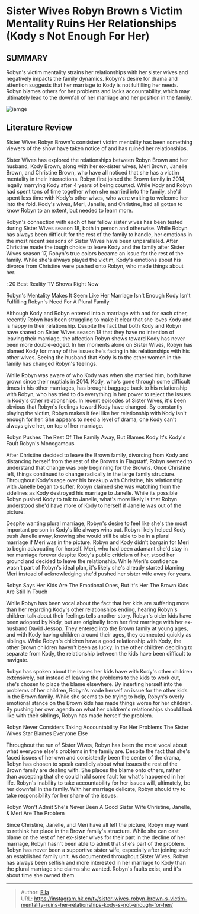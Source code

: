 # Sister Wives Robyn Brown s Victim Mentality Ruins Her Relationships (Kody s Not Enough For Her)


## SUMMARY 



  Robyn&#39;s victim mentality strains her relationships with her sister wives and negatively impacts the family dynamics.   Robyn&#39;s desire for drama and attention suggests that her marriage to Kody is not fulfilling her needs.   Robyn blames others for her problems and lacks accountability, which may ultimately lead to the downfall of her marriage and her position in the family.  

![iamge](https://static1.srcdn.com/wordpress/wp-content/uploads/2023/11/sister-wives_-robyn-brown-s-victim-mentality-ruins-her-relationships-kody-s-not-enough-for-her.jpg)

## Literature Review
Sister Wives Robyn Brown&#39;s consistent victim mentality has been something viewers of the show have taken notice of and has ruined her relationships.




Sister Wives has explored the relationships between Robyn Brown and her husband, Kody Brown, along with her ex-sister wives, Meri Brown, Janelle Brown, and Christine Brown, who have all noticed that she has a victim mentality in their interactions. Robyn first joined the Brown family in 2014, legally marrying Kody after 4 years of being courted. While Kody and Robyn had spent tons of time together when she married into the family, she&#39;d spent less time with Kody&#39;s other wives, who were waiting to welcome her into the fold. Kody&#39;s wives, Meri, Janelle, and Christine, had all gotten to know Robyn to an extent, but needed to learn more.




Robyn&#39;s connection with each of her fellow sister wives has been tested during Sister Wives season 18, both in person and otherwise. While Robyn has always been difficult for the rest of the family to handle, her emotions in the most recent seasons of Sister Wives have been unparalleled. After Christine made the tough choice to leave Kody and the family after Sister Wives season 17, Robyn&#39;s true colors became an issue for the rest of the family. While she&#39;s always played the victim, Kody&#39;s emotions about his divorce from Christine were pushed onto Robyn, who made things about her.

 : 20 Best Reality TV Shows Right Now


 Robyn&#39;s Mentality Makes It Seem Like Her Marriage Isn&#39;t Enough 
Kody Isn&#39;t Fulfilling Robyn&#39;s Need For A Plural Family
         

Although Kody and Robyn entered into a marriage with and for each other, recently Robyn has been struggling to make it clear that she loves Kody and is happy in their relationship. Despite the fact that both Kody and Robyn have shared on Sister Wives season 18 that they have no intention of leaving their marriage, the affection Robyn shows toward Kody has never been more double-edged. In her moments alone on Sister Wives, Robyn has blamed Kody for many of the issues he&#39;s facing in his relationships with his other wives. Seeing the husband that Kody is to the other women in the family has changed Robyn&#39;s feelings.




While Robyn was aware of who Kody was when she married him, both have grown since their nuptials in 2014. Kody, who&#39;s gone through some difficult times in his other marriages, has brought baggage back to his relationship with Robyn, who has tried to do everything in her power to reject the issues in Kody&#39;s other relationships. In recent episodes of Sister Wives, it&#39;s been obvious that Robyn&#39;s feelings toward Kody have changed. By constantly playing the victim, Robyn makes it feel like her relationship with Kody isn&#39;t enough for her. She appears to need a level of drama, one Kody can&#39;t always give her, on top of her marriage.



 Robyn Pushes The Rest Of The Family Away, But Blames Kody 
It&#39;s Kody&#39;s Fault Robyn&#39;s Monogamous
          

After Christine decided to leave the Brown family, divorcing from Kody and distancing herself from the rest of the Browns in Flagstaff, Robyn seemed to understand that change was only beginning for the Browns. Once Christine left, things continued to change radically in the large family structure. Throughout Kody&#39;s rage over his breakup with Christine, his relationship with Janelle began to suffer. Robyn claimed she was watching from the sidelines as Kody destroyed his marriage to Janelle. While its possible Robyn pushed Kody to talk to Janelle, what&#39;s more likely is that Robyn understood she&#39;d have more of Kody to herself if Janelle was out of the picture.




Despite wanting plural marriage, Robyn&#39;s desire to feel like she&#39;s the most important person in Kody&#39;s life always wins out. Robyn likely helped Kody push Janelle away, knowing she would still be able to be in a plural marriage if Meri was in the picture. Robyn and Kody didn&#39;t bargain for Meri to begin advocating for herself. Meri, who had been adamant she&#39;d stay in her marriage forever despite Kody&#39;s public criticism of her, stood her ground and decided to leave the relationship. While Meri&#39;s confidence wasn&#39;t part of Robyn&#39;s ideal plan, it&#39;s likely she&#39;s already started blaming Meri instead of acknowledging she&#39;d pushed her sister wife away for years.



 Robyn Says Her Kids Are The Emotional Ones, But It&#39;s Her 
The Brown Kids Are Still In Touch
          

While Robyn has been vocal about the fact that her kids are suffering more than her regarding Kody&#39;s other relationships ending, hearing Robyn&#39;s children talk about their feelings tells another story. Robyn&#39;s older kids have been adopted by Kody, but are originally from her first marriage with her ex-husband David Jessop. They entered into the Brown family at young ages, and with Kody having children around their ages, they connected quickly as siblings. While Robyn&#39;s children have a good relationship with Kody, the other Brown children haven&#39;t been as lucky. In the other children deciding to separate from Kody, the relationship between the kids have been difficult to navigate.




Robyn has spoken about the issues her kids have with Kody&#39;s other children extensively, but instead of leaving the problems to the kids to work out, she&#39;s chosen to place the blame elsewhere. By inserting herself into the problems of her children, Robyn&#39;s made herself an issue for the other kids in the Brown family. While she seems to be trying to help, Robyn&#39;s overly emotional stance on the Brown kids has made things worse for her children. By pushing her own agenda on what her children&#39;s relationships should look like with their siblings, Robyn has made herself the problem.



 Robyn Never Considers Taking Accountability For Her Problems 
The Sister Wives Star Blames Everyone Else

 

Throughout the run of Sister Wives, Robyn has been the most vocal about what everyone else&#39;s problems in the family are. Despite the fact that she&#39;s faced issues of her own and consistently been the center of the drama, Robyn has chosen to speak candidly about what issues the rest of the Brown family are dealing with. She places the blame onto others, rather than accepting that she could hold some fault for what&#39;s happened in her life. Robyn&#39;s inability to take accountability for her issues will, ultimately, be her downfall in the family. With her marriage delicate, Robyn should try to take responsibility for her share of the issues.






 Robyn Won&#39;t Admit She&#39;s Never Been A Good Sister Wife 
Christine, Janelle, &amp; Meri Are The Problem
          

Since Christine, Janelle, and Meri have all left the picture, Robyn may want to rethink her place in the Brown family&#39;s structure. While she can cast blame on the rest of her ex-sister wives for their part in the decline of her marriage, Robyn hasn&#39;t been able to admit that she&#39;s part of the problem. Robyn has never been a supportive sister wife, especially after joining such an established family unit. As documented throughout Sister Wives, Robyn has always been selfish and more interested in her marriage to Kody than the plural marriage she claims she wanted. Robyn&#39;s faults exist, and it&#39;s about time she owned them.



---

> Author: [Ella](https://instagram.hk.cn/)  
> URL: https://instagram.hk.cn/tv/sister-wives-robyn-brown-s-victim-mentality-ruins-her-relationships-kody-s-not-enough-for-her/  

